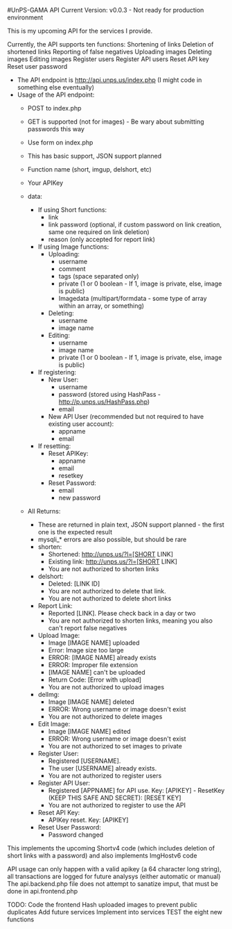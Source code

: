 #UnPS-GAMA API
Current Version: v0.0.3 - Not ready for production environment

This is my upcoming API for the services I provide.

Currently, the API supports ten functions:
	Shortening of links
	Deletion of shortened links
	Reporting of false negatives
	Uploading images
	Deleting images
	Editing images
	Register users
	Register API users
	Reset API key
	Reset user password

- The API endpoint is http://api.unps.us/index.php (I might code in something else eventually)
- Usage of the API endpoint:
	- POST to index.php
	- GET is supported (not for images) - Be wary about submitting passwords this way
	- Use form on index.php
	
	- This has basic support, JSON support planned
	- Function name (short, imgup, delshort, etc)
	- Your APIKey
	- data:
		- If using Short functions:
			- link
			- link password (optional, if custom password on link creation, same one required on link deletion)
			- reason (only accepted for report link)
		- If using Image functions:
			- Uploading:
				- username
				- comment
				- tags (space separated only)
				- private (1 or 0 boolean - If 1, image is private, else, image is public)
				- Imagedata (multipart/formdata - some type of array within an array, or something)
			- Deleting:
				- username
				- image name
			- Editing:
				- username
				- image name
				- private (1 or 0 boolean - If 1, image is private, else, image is public)
		- If registering:
			- New User:
				- username
				- password (stored using HashPass - http://p.unps.us/HashPass.php)
				- email
			- New API User (recommended but not required to have existing user account): 
				- appname
				- email
		- If resetting:
			- Reset APIKey:
				- appname
				- email
				- resetkey
			- Reset Password:
				- email
				- new password

	- All Returns:
		- These are returned in plain text, JSON support planned - the first one is the expected result
		- mysqli_* errors are also possible, but should be rare
		- shorten:
			- Shortened: http://unps.us/?l=[SHORT LINK]
			- Existing link: http://unps.us/?l=[SHORT LINK]
			- You are not authorized to shorten links
		- delshort:
			- Deleted: [LINK ID]
			- You are not authorized to delete that link.
			- You are not authorized to delete short links
		- Report Link: 
			- Reported [LINK]. Please check back in a day or two
			- You are not authorized to shorten links, meaning you also can't report false negatives
		- Upload Image:
			- Image [IMAGE NAME] uploaded
			- Error: Image size too large
			- ERROR: [IMAGE NAME] already exists
			- ERROR: Improper file extension
			- [IMAGE NAME] can't be uploaded
			- Return Code: [Error with upload]
			- You are not authorized to upload images
		- delImg:
			- Image [IMAGE NAME] deleted
			- ERROR: Wrong username or image doesn't exist
			- You are not authorized to delete images
		- Edit Image:
			- Image [IMAGE NAME] edited
			- ERROR: Wrong username or image doesn't exist
			- You are not authorized to set images to private
		- Register User:
			- Registered [USERNAME].
			- The user [USERNAME] already exists.
			- You are not authorized to register users
		- Register API User:
			- Registered [APPNAME] for API use. Key: [APIKEY] - ResetKey (KEEP THIS SAFE AND SECRET): [RESET KEY]
			- You are not authorized to register to use the API
		- Reset API Key:
			- APIKey reset. Key: [APIKEY]
		- Reset User Password:
			- Password changed		

This implements the upcoming Shortv4 code (which includes deletion of short links with a password) and also implements ImgHostv6 code

API usage can only happen with a valid apikey (a 64 character long string), all transactions are logged for future analysys (either automatic or manual)
The api.backend.php file does not attempt to sanatize imput, that must be done in api.frontend.php

TODO:
	Code the frontend
	Hash uploaded images to prevent public duplicates
	Add future services
	Implement into services
	TEST the eight new functions
